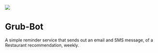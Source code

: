 <img src="https://img.icons8.com/color/344/mcdonalds-french-fries.png">

# Grub-Bot

A simple reminder service that sends out an email and SMS message, of a Restaurant recommendation, weekly.
